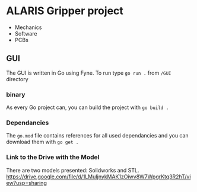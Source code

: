 # ALARIS Gripper project

* Mechanics
* Software
* PCBs

## GUI
The GUI is written in Go using Fyne. To run type `go run .` from `/GUI` directory

### binary
As every Go project can, you can build the project with `go build .`

### Dependancies
The `go.mod` file contains references for all used dependancies and you can download them with `go get .`

### Link to the Drive with the Model
There are two models presented: Solidworks and STL.
https://drive.google.com/file/d/1LMuIjnykMAK1zOiwv8W7WpgrKtq3R2hT/view?usp=sharing
